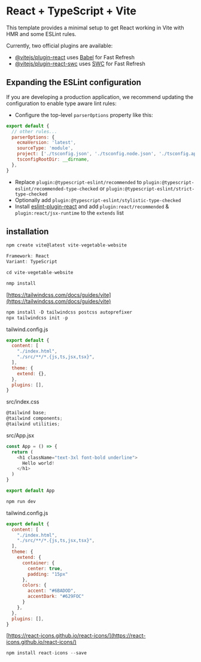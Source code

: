 # React + TypeScript + Vite

This template provides a minimal setup to get React working in Vite with HMR and some ESLint rules.

Currently, two official plugins are available:

- [@vitejs/plugin-react](https://github.com/vitejs/vite-plugin-react/blob/main/packages/plugin-react/README.md) uses [Babel](https://babeljs.io/) for Fast Refresh
- [@vitejs/plugin-react-swc](https://github.com/vitejs/vite-plugin-react-swc) uses [SWC](https://swc.rs/) for Fast Refresh

## Expanding the ESLint configuration

If you are developing a production application, we recommend updating the configuration to enable type aware lint rules:

- Configure the top-level `parserOptions` property like this:

```js
export default {
  // other rules...
  parserOptions: {
    ecmaVersion: 'latest',
    sourceType: 'module',
    project: ['./tsconfig.json', './tsconfig.node.json', './tsconfig.app.json'],
    tsconfigRootDir: __dirname,
  },
}
```

- Replace `plugin:@typescript-eslint/recommended` to `plugin:@typescript-eslint/recommended-type-checked` or `plugin:@typescript-eslint/strict-type-checked`
- Optionally add `plugin:@typescript-eslint/stylistic-type-checked`
- Install [eslint-plugin-react](https://github.com/jsx-eslint/eslint-plugin-react) and add `plugin:react/recommended` & `plugin:react/jsx-runtime` to the `extends` list



## installation


```js
npm create vite@latest vite-vegetable-website
````

```js
Framework: React
Variant: TypeScript
````

```js
cd vite-vegetable-website
````

```js
nmp install
````

[https://tailwindcss.com/docs/guides/vite](https://tailwindcss.com/docs/guides/vite)

```js
npm install -D tailwindcss postcss autoprefixer
npx tailwindcss init -p
````

tailwind.config.js
```js
export default {
  content: [
    "./index.html",
    "./src/**/*.{js,ts,jsx,tsx}",
  ],
  theme: {
    extend: {},
  },
  plugins: [],
}

````

src/index.css
```js
@tailwind base;
@tailwind components;
@tailwind utilities;

````

src/App.jsx
```js
const App = () => {
  return (
    <h1 className="text-3xl font-bold underline">
      Hello world!
    </h1>
  )
}

export default App
````

```js
npm run dev
````

tailwind.config.js
```js
export default {
  content: [
    "./index.html",
    "./src/**/*.{js,ts,jsx,tsx}",
  ],
  theme: {
    extend: {
      container: {
        center: true,
        padding: "15px"
      },
      colors: {
        accent: "#6BADOD",
        accentDark: "#629FOC"
      }
    },
  },
  plugins: [],
}
````

[https://react-icons.github.io/react-icons/](https://react-icons.github.io/react-icons/)

````js
npm install react-icons --save
````
